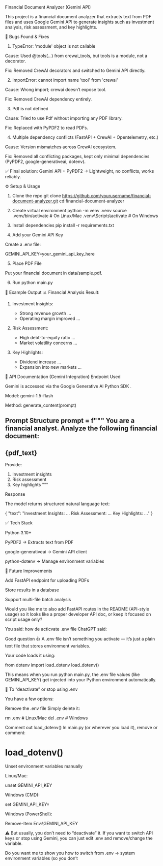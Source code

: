 Financial Document Analyzer (Gemini API)

This project is a financial document analyzer that extracts text from PDF files and uses Google Gemini API to generate insights such as investment analysis, risk assessment, and key highlights.

🐞 Bugs Found & Fixes
1. TypeError: 'module' object is not callable

Cause: Used @tools(...) from crewai_tools, but tools is a module, not a decorator.

Fix: Removed CrewAI decorators and switched to Gemini API directly.

2. ImportError: cannot import name 'tool' from 'crewai'

Cause: Wrong import; crewai doesn’t expose tool.

Fix: Removed CrewAI dependency entirely.

3. Pdf is not defined

Cause: Tried to use Pdf without importing any PDF library.

Fix: Replaced with PyPDF2
 to read PDFs.

4. Multiple dependency conflicts (FastAPI + CrewAI + Opentelemetry, etc.)

Cause: Version mismatches across CrewAI ecosystem.

Fix: Removed all conflicting packages, kept only minimal dependencies (PyPDF2, google-generativeai, dotenv).

✅ Final solution: Gemini API + PyPDF2 → Lightweight, no conflicts, works reliably.

⚙️ Setup & Usage
1. Clone the repo
git clone https://github.com/yourusername/financial-document-analyzer.git
cd financial-document-analyzer

2. Create virtual environment
python -m venv .venv
source .venv/bin/activate   # On Linux/Mac
.venv\Scripts\activate      # On Windows

3. Install dependencies
pip install -r requirements.txt

4. Add your Gemini API Key

Create a .env file:

GEMINI_API_KEY=your_gemini_api_key_here

5. Place PDF File

Put your financial document in data/sample.pdf.

6. Run
python main.py

📄 Example Output
📊 Financial Analysis Result:

1. Investment Insights:
   - Strong revenue growth ...
   - Operating margin improved ...

2. Risk Assessment:
   - High debt-to-equity ratio ...
   - Market volatility concerns ...

3. Key Highlights:
   - Dividend increase ...
   - Expansion into new markets ...

📖 API Documentation (Gemini Integration)
Endpoint Used

Gemini is accessed via the Google Generative AI Python SDK
.

Model: gemini-1.5-flash

Method: generate_content(prompt)

Prompt Structure
prompt = f"""
You are a financial analyst. Analyze the following financial document:
---
{pdf_text}
---
Provide:
1. Investment insights
2. Risk assessment
3. Key highlights
"""

Response

The model returns structured natural language text:

{
  "text": "Investment Insights: ... Risk Assessment: ... Key Highlights: ..."
}

✅ Tech Stack

Python 3.10+

PyPDF2
 → Extracts text from PDF

google-generativeai
 → Gemini API client

python-dotenv
 → Manage environment variables

🚀 Future Improvements

Add FastAPI endpoint for uploading PDFs

Store results in a database

Support multi-file batch analysis

Would you like me to also add FastAPI routes in the README (API-style usage) so it looks like a proper developer API doc, or keep it focused on script usage only?

You said:
how de acticvate .env file
ChatGPT said:

Good question 👍
A .env file isn’t something you activate — it’s just a plain text file that stores environment variables.

Your code loads it using:

from dotenv import load_dotenv
load_dotenv()


This means when you run python main.py, the .env file values (like GEMINI_API_KEY) get injected into your Python environment automatically.

📌 To “deactivate” or stop using .env

You have a few options:

Remove the .env file
Simply delete it:

rm .env      # Linux/Mac
del .env     # Windows


Comment out load_dotenv()
In main.py (or wherever you load it), remove or comment:

# load_dotenv()


Unset environment variables manually

Linux/Mac:

unset GEMINI_API_KEY


Windows (CMD):

set GEMINI_API_KEY=


Windows (PowerShell):

Remove-Item Env:\GEMINI_API_KEY


⚠️ But usually, you don’t need to “deactivate” it.
If you want to switch API keys or stop using Gemini, you can just edit .env and remove/change the variable.

Do you want me to show you how to switch from .env → system environment variables (so you don’t